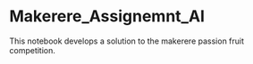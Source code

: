# Makerere_Assignemnt_AI

This notebook develops a solution to the makerere passion fruit competition.
